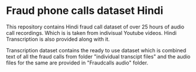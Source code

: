 # Fraud phone calls dataset Hindi

This repository contains Hindi fraud call dataset of over 25 hours of audio call recordings.
Which is is taken from indivisual Youtube videos. Hindi Transcription is also provided along with it.

Transcription dataset contains the ready to use dataset which is combined text
of all the fraud calls from folder "individual transcipt files" 
and the audio files for the same are provided in "Fraudcalls audio" folder.
